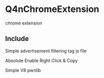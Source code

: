 # Q4nChromeExtension

chrome extension

## Include

Simple advertisement filtering
    tag
    js file

Absolute Enable Right Click & Copy

Simple V8 pwnlib


